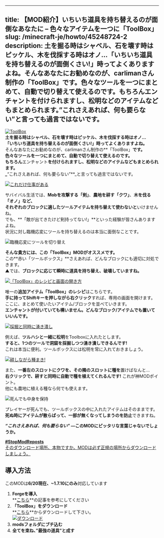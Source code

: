 
---
title: 【MOD紹介】いちいち道具を持ち替えるのが面倒なあなたに – 色々なアイテムを一つに「ToolBox」
slug: /minecraft-je/howto/45248724-2
description: 土を掘る時はシャベル、石を壊す時はピッケル、木を伐採する時はオノ…「いちいち道具を持ち替えるのが面倒くさい!」時ってよくありますよね。そんなあなたにお勧めなのが、carlimanさん制作の「ToolBox」です。色々なツールを一つにまとめて、自動で切り替えて使えるのです。もちろんエンチャントを付けられますし、松明などのアイテムなどもまとめられます。”これさえあれば、何も要らない”と言っても過言ではないです。
---

[![ToolBox](https://cdn-ak.f.st-hatena.com/images/fotolife/s/sasigume/20210208/20210208140956.png)](#5/8/58fa6a2b.png "ToolBox")  
**土を掘る時はシャベル、石を壊す時はピッケル、木を伐採する時はオノ…  
「いちいち道具を持ち替えるのが面倒くさい!」時ってよくありますよね。**  
そんなあなたにお勧めなのが、carlimanさん制作の**「ToolBox」**です。  
**色々なツールを一つにまとめて、自動で切り替えて使えるのです。**  
もちろん**エンチャント**を付けられますし、**松明などのアイテム**などもまとめられます。  
_**“これさえあれば、何も要らない”**_と言っても過言ではないです。

[![これだけ仕事がある](https://cdn-ak.f.st-hatena.com/images/fotolife/s/sasigume/20210208/20210208134931.png)](#4/5/45c5ae70.png "これだけ仕事がある")

サバイバル生活では、**Mobを攻撃する「剣」**、**農地を耕す「クワ」**、**木を伐る「オノ」**など、  
それぞれのブロックに適した**ツールアイテムを持ち替えて使わないと**いけませんね。  
でも、**「敵が出てきたけど剣持ってない!」**といった経験が皆さんありますよね。   
状況に対し臨機応変にツールを持ち替えるのは本当に面倒なことです。

![臨機応変にツールを切り替え](https://cdn-ak.f.st-hatena.com/images/fotolife/s/sasigume/20210208/20210208075011.gif)

**そんな貴方には、この「ToolBox」MODがオススメです。**  
この**赤い「ツールボックス」**さえあれば、どんなブロックにも適切に対処できます。  
▲では、**ブロックに応じて瞬時に道具を持ち替え、破壊していますね。**

[![「ToolBox」のレシピと画面の開き方](https://cdn-ak.f.st-hatena.com/images/fotolife/s/sasigume/20210208/20210208163104.jpg)](#e/1/e1b353a6.jpg "「ToolBox」のレシピと画面の開き方")

唯一の**追加アイテム「ToolBox」のレシピ**はこちらです。  
**手に持ってShiftキーを押しながら右クリック**すれば、専用の画面を開けます。  
ここに、まとめて使いたいアイテム/ブロックを並べていきます。  
**エンチャントが付いていても構いません。**どんなブロック/アイテムでも置いていいんです。****

[![採掘と同時に湧き潰し](https://cdn-ak.f.st-hatena.com/images/fotolife/s/sasigume/20210208/20210208150520.png)](#8/a/8ab6e7ff.png "採掘と同時に湧き潰し")

例えば、**ツルハシと一緒に松明**をToolboxに入れたとします。  
**すると、**1つのツールで洞窟を採掘しつつ湧き潰しできる**んです!**  
これは本当に便利。ツールボックスには松明を常に入れておきましょう。

[![耕しながら種まき!](https://cdn-ak.f.st-hatena.com/images/fotolife/s/sasigume/20210208/20210208162826.png)](#d/d/dd9cbbf9.png "耕しながら種まき!")

また、**一番左のスロットにクワを、その隣のスロットに種を**置けばなんと…  
**右クリックで、耕すと同時に自動で種を植えてくれるんです!** これが神MODポイント。  
他にも農地に植える種なら何でも使えます。

![死んでも中身を保持](https://cdn-ak.f.st-hatena.com/images/fotolife/s/sasigume/20210208/20210208162018.jpg)

プレイヤーが死んでも、ツールボックスの中に入れたアイテムはそのままです。  
**死ぬ時にアイテムが散らばって、一部が無くなってしまうのを防止**できますね。

**_“これさえあれば、何も要らない”_ ―このMODにピッタリな言葉じゃないでしょうか。**

[**#StopModReposts**  
そのダウンロード場所、本物ですか。MODは必ず正規の場所からダウンロードしましょう。](https://www.napoan.com/stop-mod-reposts/)

## 導入方法

このMODは**6/20現在、~1.7.10にのみ**対応しています

1.  **Forgeを導入**  
    **[こちら](/new-way-to-install-mod/#forge-inst)**の記事を参考にしてください
2.  **「ToolBox」をダウンロード**  
    **[こちら](http://www.minecraftforum.net/forums/mapping-and-modding/minecraft-mods/2356711-toolbox-25-000-downloads-now-compatible-with "「ToolBox」のダウンロード")**からダウンロードして下さい。  
    [![ダウンロード](https://cdn-ak.f.st-hatena.com/images/fotolife/s/sasigume/20210208/20210208140055.jpg)](#4/f/4fda11e4.jpg "ダウンロード")
3.  **modsフォルダにブチ込む** 
4.  **全てを束ね、”最強の道具”と成す**
